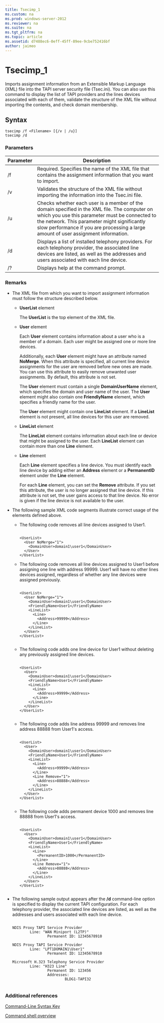 ```yaml
---
title: Tsecimp_1
ms.custom: na
ms.prod: windows-server-2012
ms.reviewer: na
ms.suite: na
ms.tgt_pltfrm: na
ms.topic: article
ms.assetid: d7488ec6-0eff-45ff-89ee-9cbe752416bf
author: jaimeo
---
```

# Tsecimp_1
Imports assignment information from an Extensible Markup Language \(XML\) file into the TAPI server security file \(Tsec.ini\). You can also use this command to display the list of TAPI providers and the lines devices associated with each of them, validate the structure of the XML file without importing the contents, and check domain membership.  
  
## Syntax  
  
```  
tsecimp /f <Filename> [{/v | /u}]  
tsecimp /d  
```  
  
### Parameters  
  
|Parameter|Description|  
|-------------|---------------|  
|\/f <Filename>|Required. Specifies the name of the XML file that contains the assignment information that you want to import.|  
|\/v|Validates the structure of the XML file without importing the information into the Tsec.ini file.|  
|\/u|Checks whether each user is a member of the domain specified in the XML file. The computer on which you use this parameter must be connected to the network. This parameter might significantly slow performance if you are processing a large amount of user assignment information.|  
|\/d|Displays a list of installed telephony providers. For each telephony provider, the associated line devices are listed, as well as the addresses and users associated with each line device.|  
|\/?|Displays help at the command prompt.|  
  
### Remarks  
  
-   The XML file from which you want to import assignment information must follow the structure described below.  
  
    -   **UserList** element  
  
        The **UserList** is the top element of the XML file.  
  
    -   **User** element  
  
        Each **User** element contains information about a user who is a member of a domain. Each user might be assigned one or more line devices.  
  
        Additionally, each **User** element might have an attribute named **NoMerge**. When this attribute is specified, all current line device assignments for the user are removed before new ones are made. You can use this attribute to easily remove unwanted user assignments. By default, this attribute is not set.  
  
        The **User** element must contain a single **DomainUserName** element, which specifies the domain and user name of the user. The **User** element might also contain one **FriendlyName** element, which specifies a friendly name for the user.  
  
        The **User** element might contain one **LineList** element. If a **LineList** element is not present, all line devices for this user are removed.  
  
    -   **LineList** element  
  
        The **LineList** element contains information about each line or device that  might be assigned to the user. Each **LineList** element can contain more than one **Line** element.  
  
    -   **Line** element  
  
        Each **Line** element specifies a line device. You must identify each line device by adding either an **Address** element or a **PermanentID** element under the **Line** element.  
  
        For each **Line** element, you can set the **Remove** attribute. If you set this attribute, the user is no longer assigned that line device. If this attribute is not set, the user gains access to that line device. No error is given if the line device is not available to the user.  
  
-   The following sample XML code segments illustrate correct usage of the elements defined above.  
  
    -   The following code removes all line devices assigned to User1.  
  
        ```  
  
        <UserList>  
          <User NoMerge="1">  
            <DomainUser>domain1\user1</DomainUser>  
          </User>  
        </UserList>  
        ```  
  
    -   The following code removes all line devices assigned to User1 before assigning one line with address 99999. User1 will have no other lines devices assigned, regardless of whether any line devices were assigned previously.  
  
        ```  
  
        <UserList>  
          <User NoMerge="1">  
            <DomainUser>domain1\user1</DomainUser>  
            <FriendlyName>User1</FriendlyName>  
            <LineList>  
              <Line>  
                <Address>99999</Address>  
              </Line>  
            </LineList>  
          </User>  
        </UserList>  
  
        ```  
  
    -   The following code adds one line device for User1 without deleting any previously assigned line devices.  
  
        ```  
  
        <UserList>  
          <User>  
            <DomainUser>domain1\user1</DomainUser>  
            <FriendlyName>User1</FriendlyName>  
            <LineList>  
              <Line>  
                <Address>99999</Address>  
              </Line>  
            </LineList>  
          </User>  
        </UserList>  
  
        ```  
  
    -   The following code adds line address 99999 and removes line address 88888 from User1's access.  
  
        ```  
  
        <UserList>  
          <User>  
            <DomainUser>domain1\user1</DomainUser>  
            <FriendlyName>User1</FriendlyName>  
            <LineList>  
              <Line>  
                <Address>99999</Address>  
              </Line>  
              <Line Remove="1">  
                <Address>88888</Address>  
              </Line>  
            </LineList>  
          </User>  
        </UserList>  
  
        ```  
  
    -   The following code adds permanent device 1000 and removes line 88888 from User1's access.  
  
        ```  
  
        <UserList>  
          <User>  
            <DomainUser>domain1\user1</DomainUser>  
            <FriendlyName>User1</FriendlyName>  
            <LineList>  
              <Line>  
                <PermanentID>1000</PermanentID>  
              </Line>  
              <Line Remove="1">  
                <Address>88888</Address>  
              </Line>  
            </LineList>  
          </User>  
        </UserList>  
  
        ```  
  
-   The following sample output appears after the **\/d** command\-line option is specified to display the current TAPI configuration. For each telephony provider, the associated line devices are listed, as well as the addresses and users associated with each line device.  
  
    ```  
  
    NDIS Proxy TAPI Service Provider  
            Line: "WAN Miniport (L2TP)"  
                    Permanent ID: 12345678910  
  
    NDIS Proxy TAPI Service Provider  
            Line: "LPT1DOMAIN1\User1"  
                    Permanent ID: 12345678910  
  
    Microsoft H.323 Telephony Service Provider  
            Line: "H323 Line"  
                    Permanent ID: 123456  
                    Addresses:  
                            BLDG1-TAPI32  
  
    ```  
  
### Additional references  
[Command-Line Syntax Key](../Topic/Command-Line-Syntax-Key.md)  
  
[Command shell overview](https://technet.microsoft.com/library/cc737438(v=ws.10).aspx)  
  
